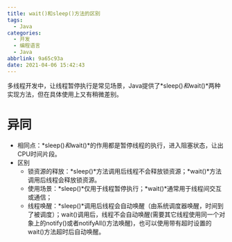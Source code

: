 ```yaml
---
title: wait()和sleep()方法的区别
tags:
  - Java
categories:
  - 开发
  - 编程语言
  - Java
abbrlink: 9a65c93a
date: 2021-04-06 15:42:43
---
```




多线程开发中，让线程暂停执行是常见场景，Java提供了*sleep()*和*wait()*两种实现方法，但在具体使用上又有稍微差别。



<!-- more -->



# 异同

* 相同点：*sleep()*和*wait()*的作用都是暂停线程的执行，进入阻塞状态，让出CPU时间片段。
* 区别
  * 锁资源的释放：*sleep()*方法调用后线程不会释放锁资源；*wait()*方法调用后线程会释放锁资源。
  * 使用场景：*sleep()*仅用于线程暂停执行；*wait()*通常用于线程间交互或通信；
  * 线程唤醒：*sleep()*调用后线程会自动唤醒（由系统调度器唤醒，时间到了被调度）；wait()调用后，线程不会自动唤醒(需要其它线程使用同一个对象上的notify()或者notifyAll()方法唤醒)，也可以使用带有超时设置的wait()方法超时后自动唤醒。